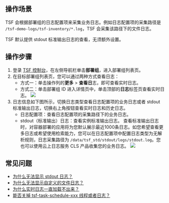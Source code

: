 ## 操作场景

TSF 会根据部署组的日志配置项来采集业务日志。例如日志配置项的采集路径是 `/tsf-demo-logs/tsf-inventory/*.log`，TSF 会采集该路径下的文件日志。

TSF 默认提供 stdout 标准输出日志的查看，无须额外设置。


## 操作步骤

1. 登录 [TSF 控制台](https://console.cloud.tencent.com/tsf/index)，在左侧导航栏单击**部署组**，进入部署组列表页。
2. 在目标部署组列表页，您可以通过两种方式查看日志：
   - 方式一：单击操作列的**更多** > **查看日**志，即可查看实时日志。
   - 方式二：单击部署组 ID 进入详情页中，单击顶部的**日志**标签页查看实时日志。
![](https://qcloudimg.tencent-cloud.cn/raw/725a6936f425be647584978aacd41b25.png)
3. 日志信息如下图所示，切换日志类型查看日志配置项的业务日志或者 stdout 标准输出日志，切换右上角按钮查看实时日志和历史日志。
   - 日志配置项：查看日志配置项的采集路径下的业务日志。
   - stdout（标准输出）日志：查看实例标准输出日志。
     <dx-alert infotype="explain" title="">
     查看标准输出日志时，对容器部署的应用将为您默认展示最近1000条日志。如您希望查看更多日志或希望使用检索能力，您可以在日志配置项中配置日志类型为无解析规则，日志采集路径为 `/data/tsf_std/stdout/logs/stdout.log`。您也可以使用云上日志服务 CLS 产品收集您的业务日志。
     </dx-alert>
     <img src = "https://qcloudimg.tencent-cloud.cn/raw/96cf55f021bfbbea88993f53e20bae72.png"> 







## 常见问题

- [为什么无法显示 stdout 日志？](https://cloud.tencent.com/document/product/649/20272#.E4.B8.BA.E4.BB.80.E4.B9.88.E6.97.A0.E6.B3.95.E6.98.BE.E7.A4.BA-stdout-.E6.97.A5.E5.BF.97.EF.BC.9F)
- [为什么无法显示自定义的文件日志？](https://cloud.tencent.com/document/product/649/20272#.E4.B8.BA.E4.BB.80.E4.B9.88.E6.97.A0.E6.B3.95.E6.98.BE.E7.A4.BA.E8.87.AA.E5.AE.9A.E4.B9.89.E7.9A.84.E6.96.87.E4.BB.B6.E6.97.A5.E5.BF.97.EF.BC.9F)
- [为什么实时日志一直加载不出来？](https://cloud.tencent.com/document/product/649/20272#.E4.B8.BA.E4.BB.80.E4.B9.88.E5.AE.9E.E6.97.B6.E6.97.A5.E5.BF.97.E4.B8.80.E7.9B.B4.E5.8A.A0.E8.BD.BD.E4.B8.8D.E5.87.BA.E6.9D.A5.EF.BC.9F)
- [能否关掉 tsf-task-schedule-xxx 线程或者日志？](https://cloud.tencent.com/document/product/649/20272#.E8.83.BD.E5.90.A6.E5.85.B3.E6.8E.89-tsf-task-schedule-xxx-.E7.BA.BF.E7.A8.8B.E6.88.96.E8.80.85.E6.97.A5.E5.BF.97.EF.BC.9F)

